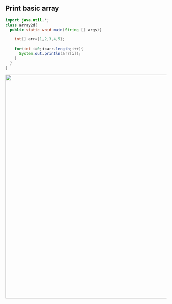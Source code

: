 <h2> Print basic array </h2>


```java
import java.util.*;
class array2d{
  public static void main(String [] args){
  
    int[] arr={1,2,3,4,5};
    
    for(int i=0;i<arr.length;i++){
      System.out.println(arr[i]);
    }
  }
}
```

<img src = "https://github.com/taraxdev/my-notes/blob/master/Java/assets/array1.png" width="700">

